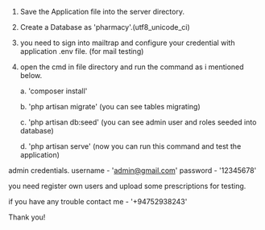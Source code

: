01. Save the Application file into the server directory.

02. Create a Database as 'pharmacy'.(utf8_unicode_ci)

03. you need to sign into mailtrap and configure your credential with application .env file.
	(for mail testing)

04. open the cmd in file directory and run the command as i mentioned below.
   
    a. 'composer install'  

    b. 'php artisan migrate' 
	(you can see tables migrating)

    c. 'php artisan db:seed'
	(you can see admin user and roles seeded into database)

    d. 'php artisan serve'
	(now you can run this command and test the application)

admin credentials.
username - 'admin@gmail.com'
password - '12345678'

you need register own users and upload some prescriptions for testing.

if you have any trouble contact me - '+94752938243'

Thank you!